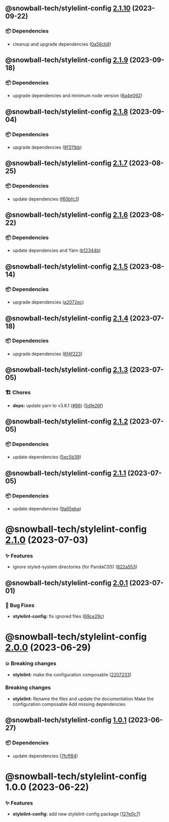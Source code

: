 ## @snowball-tech/stylelint-config [2.1.10](https://github.com/snowball-tech/glacier/compare/@snowball-tech/stylelint-config@2.1.9...@snowball-tech/stylelint-config@2.1.10) (2023-09-22)

### 📦 Dependencies

- cleanup and upgrade dependencies ([0a56cb9](https://github.com/snowball-tech/glacier/commit/0a56cb9c94c8cb8c49cb24c0f70ddab0bbdbc60f))

## @snowball-tech/stylelint-config [2.1.9](https://github.com/snowball-tech/glacier/compare/@snowball-tech/stylelint-config@2.1.8...@snowball-tech/stylelint-config@2.1.9) (2023-09-18)

### 📦 Dependencies

- upgrade dependencies and minimum node version ([6a4e092](https://github.com/snowball-tech/glacier/commit/6a4e092c6d013004373569d816bd26baa64b666d))

## @snowball-tech/stylelint-config [2.1.8](https://github.com/snowball-tech/glacier/compare/@snowball-tech/stylelint-config@2.1.7...@snowball-tech/stylelint-config@2.1.8) (2023-09-04)

### 📦 Dependencies

- upgrade dependencies ([8f311bb](https://github.com/snowball-tech/glacier/commit/8f311bb6e2b3970b18372c90623fd64700d7bf8f))

## @snowball-tech/stylelint-config [2.1.7](https://github.com/snowball-tech/glacier/compare/@snowball-tech/stylelint-config@2.1.6...@snowball-tech/stylelint-config@2.1.7) (2023-08-25)

### 📦 Dependencies

- update dependencies ([f60bfc3](https://github.com/snowball-tech/glacier/commit/f60bfc33af57283af94abffdc5c8b255812fd5e0))

## @snowball-tech/stylelint-config [2.1.6](https://github.com/snowball-tech/glacier/compare/@snowball-tech/stylelint-config@2.1.5...@snowball-tech/stylelint-config@2.1.6) (2023-08-22)

### 📦 Dependencies

- update dependencies and Yarn ([b12344b](https://github.com/snowball-tech/glacier/commit/b12344b2589a7afe1d6b11d9b731ab31741dd775))

## @snowball-tech/stylelint-config [2.1.5](https://github.com/snowball-tech/glacier/compare/@snowball-tech/stylelint-config@2.1.4...@snowball-tech/stylelint-config@2.1.5) (2023-08-14)

### 📦 Dependencies

- upgrade dependencies ([a2072ec](https://github.com/snowball-tech/glacier/commit/a2072ec659f404ea477adb6074442e6f35682690))

## @snowball-tech/stylelint-config [2.1.4](https://github.com/snowball-tech/glacier/compare/@snowball-tech/stylelint-config@2.1.3...@snowball-tech/stylelint-config@2.1.4) (2023-07-18)

### 📦 Dependencies

- upgrade dependencies ([6f4f223](https://github.com/snowball-tech/glacier/commit/6f4f22324d5804c15899b2c11af85a0aafe3d3da))

## @snowball-tech/stylelint-config [2.1.3](https://github.com/snowball-tech/glacier/compare/@snowball-tech/stylelint-config@2.1.2...@snowball-tech/stylelint-config@2.1.3) (2023-07-05)

### 🏗 Chores

- **deps:** update yarn to v3.6.1 ([#86](https://github.com/snowball-tech/glacier/issues/86)) ([5dfe26f](https://github.com/snowball-tech/glacier/commit/5dfe26fe825fec1201eb043333069a84fb0e848c))

## @snowball-tech/stylelint-config [2.1.2](https://github.com/snowball-tech/glacier/compare/@snowball-tech/stylelint-config@2.1.1...@snowball-tech/stylelint-config@2.1.2) (2023-07-05)

### 📦 Dependencies

- update dependencies ([5ec5b39](https://github.com/snowball-tech/glacier/commit/5ec5b39f015deaf2de22109fe2be78a3a955cd80))

## @snowball-tech/stylelint-config [2.1.1](https://github.com/snowball-tech/glacier/compare/@snowball-tech/stylelint-config@2.1.0...@snowball-tech/stylelint-config@2.1.1) (2023-07-05)

### 📦 Dependencies

- update dependencies ([9a65eba](https://github.com/snowball-tech/glacier/commit/9a65ebaf7afadfb16795062e9b778ea03463f856))

# @snowball-tech/stylelint-config [2.1.0](https://github.com/snowball-tech/glacier/compare/@snowball-tech/stylelint-config@2.0.1...@snowball-tech/stylelint-config@2.1.0) (2023-07-03)

### ✨ Features

- ignore styled-system directories (for PandaCSS) ([822a553](https://github.com/snowball-tech/glacier/commit/822a553fa2b11e32315524ec348015db00a3200e))

## @snowball-tech/stylelint-config [2.0.1](https://github.com/snowball-tech/glacier/compare/@snowball-tech/stylelint-config@2.0.0...@snowball-tech/stylelint-config@2.0.1) (2023-07-01)

### 🐛 Bug Fixes

- **stylelint-config:** fix ignored files ([69ce29c](https://github.com/snowball-tech/glacier/commit/69ce29ce3f236cac14319c9b204979b629dface6))

# @snowball-tech/stylelint-config [2.0.0](https://github.com/snowball-tech/glacier/compare/@snowball-tech/stylelint-config@1.0.1...@snowball-tech/stylelint-config@2.0.0) (2023-06-29)

### 💥 Breaking changes

- **stylelint:** make the configuration composable ([2207233](https://github.com/snowball-tech/glacier/commit/2207233a931e05bd18be67e34a996300fde75cae))

### Breaking changes

- **stylelint:** Rename the files and update the documentation
  Make the configuration composable
  Add missing dependencies

## @snowball-tech/stylelint-config [1.0.1](https://github.com/snowball-tech/glacier/compare/@snowball-tech/stylelint-config@1.0.0...@snowball-tech/stylelint-config@1.0.1) (2023-06-27)

### 📦 Dependencies

- update dependencies ([7fcff84](https://github.com/snowball-tech/glacier/commit/7fcff84a521934a982dc4dd99be9b9438ae84bc6))

# @snowball-tech/stylelint-config 1.0.0 (2023-06-22)

### ✨ Features

- **stylelint-config:** add new stylelint-config package ([127e0c7](https://github.com/snowball-tech/glacier/commit/127e0c751088715d8c020de2ce89c02b784b71fd))
